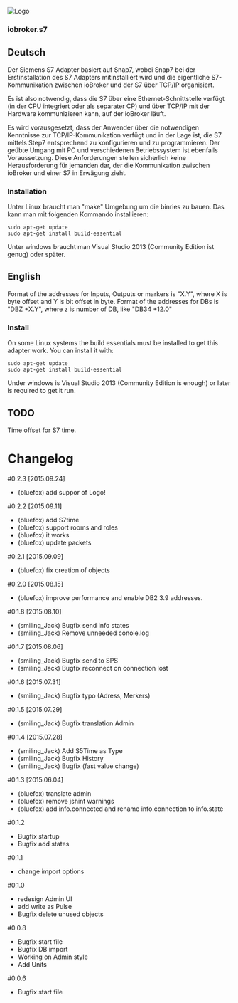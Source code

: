 ![Logo](admin/S7.png)
### iobroker.s7

## Deutsch
Der Siemens S7 Adapter basiert auf Snap7, wobei Snap7 bei der Erstinstallation des 
S7 Adapters mitinstalliert wird und die eigentliche S7-Kommunikation zwischen ioBroker und der S7 über TCP/IP organisiert.

Es ist also notwendig, dass die S7 über eine Ethernet-Schnittstelle verfügt 
(in der CPU integriert oder als separater CP) und über TCP/IP mit der Hardware kommunizieren kann, auf der ioBroker läuft.

Es wird vorausgesetzt, dass der Anwender über die notwendigen Kenntnisse zur TCP/IP-Kommunikation verfügt 
und in der Lage ist, die S7 mittels Step7 entsprechend zu konfigurieren und zu programmieren. 
Der geübte Umgang mit PC und verschiedenen Betriebssystem ist ebenfalls Voraussetzung. 
Diese Anforderungen stellen sicherlich keine Herausforderung für jemanden dar, 
der die Kommunikation zwischen ioBroker und einer S7 in Erwägung zieht.

### Installation
Unter Linux braucht man "make" Umgebung um die binries zu bauen. Das kann man mit folgenden Kommando installieren:

```
sudo apt-get update
sudo apt-get install build-essential
```

Unter windows braucht man Visual Studio 2013 (Community Edition ist genug) oder später.
## English
Format of the addresses for Inputs, Outputs or markers is "X.Y", where X is byte offset and Y is bit offset in byte.
Format of the addresses for DBs is "DBZ +X.Y", where z is number of DB, like "DB34 +12.0"

### Install
On some Linux systems the build essentials must be installed to get this adapter work. You can install it with:

```
sudo apt-get update
sudo apt-get install build-essential
```

Under windows is Visual Studio 2013 (Community Edition is enough) or later is required to get it run.

## TODO
  Time offset for S7 time.

# Changelog 
#0.2.3 [2015.09.24]
* (bluefox) add suppor of Logo!

#0.2.2 [2015.09.11]
* (bluefox) add S7time
* (bluefox) support rooms and roles
* (bluefox) it works
* (bluefox) update packets

#0.2.1 [2015.09.09]
* (bluefox) fix creation of objects

#0.2.0 [2015.08.15]
* (bluefox) improve performance and enable DB2 3.9 addresses.

#0.1.8 [2015.08.10]
* (smiling_Jack) Bugfix send info states
* (smiling_Jack) Remove unneeded conole.log

#0.1.7 [2015.08.06]
* (smiling_Jack) Bugfix send to SPS
* (smiling_Jack) Bugfix reconnect on connection lost

#0.1.6 [2015.07.31]
* (smiling_Jack) Bugfix typo (Adress, Merkers)

#0.1.5 [2015.07.29]
* (smiling_Jack) Bugfix translation Admin

#0.1.4 [2015.07.28]
* (smiling_Jack) Add S5Time as Type
* (smiling_Jack) Bugfix History
* (smiling_Jack) Bugfix (fast value change)

#0.1.3 [2015.06.04]
* (bluefox) translate admin
* (bluefox) remove jshint warnings
* (bluefox) add info.connected and rename info.connection to info.state

#0.1.2
* Bugfix startup
* Bugfix add states

#0.1.1
* change import options

#0.1.0
* redesign Admin UI
* add write as Pulse
* Bugfix delete unused objects

#0.0.8
* Bugfix start file
* Bugfix DB import
* Working on Admin style
* Add Units

#0.0.6
* Bugfix start file